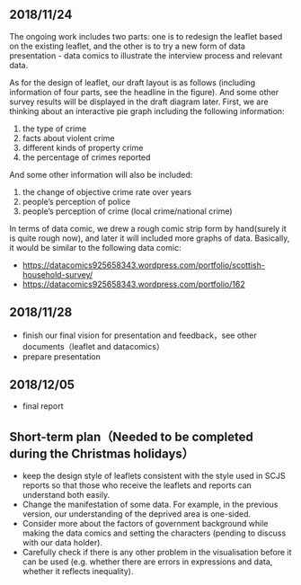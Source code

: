 ## 2018/11/24

The ongoing work includes two parts: one is to redesign the leaflet based on the existing leaflet, and the other is to try a new form of data presentation - data comics to illustrate the interview process and relevant data.

As for the design of leaflet, our draft layout is as follows (including information of four parts, see the headline in the figure). And some other survey results will be displayed in the draft diagram later.
First, we are thinking about an interactive pie graph including the following information:

1) the type of crime
2) facts about violent crime
3) different kinds of property crime
4) the percentage of crimes reported

And some other information will also be included:

1) the change of objective crime rate over years
2) people’s perception of police
3) people’s perception of crime (local crime/national crime)

In terms of data comic, we drew a rough comic strip form by hand(surely it is quite rough now), and later it will included more graphs of data. Basically, it would be similar to the following data comic:

* https://datacomics925658343.wordpress.com/portfolio/scottish-household-survey/
* https://datacomics925658343.wordpress.com/portfolio/162


## 2018/11/28
- finish our final vision for presentation and feedback，see other documents（leaflet and datacomics）
- prepare  presentation

## 2018/12/05
- final report


## Short-term plan（Needed to be completed during the Christmas holidays）

- keep the design style of leaflets consistent with the style used in SCJS reports so that those who receive the leaflets and reports can understand both easily.
- Change the manifestation of some data. For example, in the previous version, our understanding of the deprived area is one-sided.
- Consider more about the factors of government background while making the data comics and setting the characters (pending to discuss with our data holder).
- Carefully check if there is any other problem in the visualisation before it can be used (e.g. whether there are errors in expressions and data, whether it reflects inequality).
